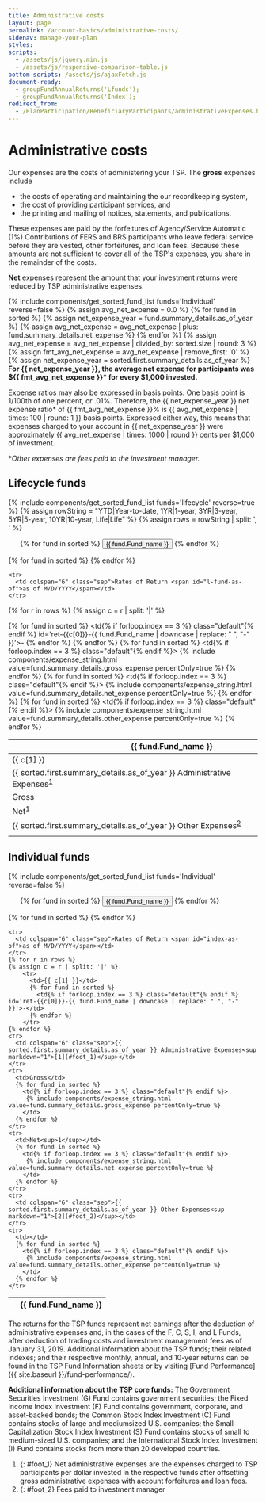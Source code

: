 ```yaml
---
title: Administrative costs
layout: page
permalink: /account-basics/administrative-costs/
sidenav: manage-your-plan
styles:
scripts:
  - /assets/js/jquery.min.js
  - /assets/js/responsive-comparison-table.js
bottom-scripts: /assets/js/ajaxFetch.js
document-ready:
  - groupFundAnnualReturns('Lfunds');
  - groupFundAnnualReturns('Index');
redirect_from:
  - /PlanParticipation/BeneficiaryParticipants/administrativeExpenses.html
---
```


# Administrative costs

Our expenses are the costs of administering your TSP. The **gross** expenses include

* the costs of operating and maintaining the our recordkeeping system,
* the cost of providing participant services, and
* the printing and mailing of notices, statements, and publications.

These expenses are paid by the forfeitures of Agency/Service Automatic (1%) Contributions of FERS and BRS participants who leave federal service before they are vested, other forfeitures, and loan fees. Because these amounts are not sufficient to cover all of the TSP's expenses, you share in the remainder of the costs.

**Net** expenses represent the amount that your investment returns were reduced by TSP administrative expenses.

{% include components/get_sorted_fund_list funds='Individual' reverse=false %}
{% assign avg_net_expense = 0.0 %}
{% for fund in sorted %}
{% assign net_expense_year = fund.summary_details.as_of_year %}
{% assign avg_net_expense = avg_net_expense | plus: fund.summary_details.net_expense %}
{% endfor %}
{% assign avg_net_expense = avg_net_expense | divided_by: sorted.size | round: 3 %}
{% assign fmt_avg_net_expense = avg_net_expense | remove_first: '0' %}
{% assign net_expense_year = sorted.first.summary_details.as_of_year %}
__For {{ net_expense_year }}, the average net expense for participants was ${{ fmt_avg_net_expense }}* for every $1,000 invested.__

Expense ratios may also be expressed in basis points. One basis point is 1/100th of one percent, or .01%. Therefore, the {{ net_expense_year }} net expense ratio* of {{ fmt_avg_net_expense }}% is {{ avg_net_expense | times: 100 | round: 1 }} basis points. Expressed either way, this means that expenses charged to your account in {{ net_expense_year }} were approximately {{ avg_net_expense | times: 1000 | round }} cents per $1,000 of investment.

\*_Other expenses are fees paid to the investment manager._

<!-- DIRTY Responsive pricing table HTML -->


<section class="comparison" markdown="1">

## Lifecycle funds
{% include components/get_sorted_fund_list funds='lifecycle' reverse=true %}
{% assign rowString = "YTD|Year-to-date, 1YR|1-year, 3YR|3-year, 5YR|5-year, 10YR|10-year, Life|Life" %}
{% assign rows = rowString | split: ', ' %}

<ul class="funds-lifecycle">
{% for fund in sorted %}
  <li{% if forloop.index == 3 %} class="active"{% endif %}>
    <button type="button">{{ fund.Fund_name }}</button>
  </li>
{% endfor %}
</ul>

<table class="l">
  <thead>
    <tr>
      <th class="hide"></th>
      {% for fund in sorted %}
        <th class="{% if forloop.index == 3 %} default{% endif %}">{{ fund.Fund_name }}</th>
      {% endfor %}
    </tr>
  </thead>
  <tbody>

    <tr>
      <td colspan="6" class="sep">Rates of Return <span id="l-fund-as-of">as of M/D/YYYY</span></td>
    </tr>
{% for r in rows %}
{% assign c = r | split: '|' %}
    <tr>
      <td>{{ c[1] }}</td>
      {% for fund in sorted %}
        <td{% if forloop.index == 3 %} class="default"{% endif %} id='ret-{{c[0]}}-{{ fund.Fund_name | downcase | replace: " ", "-" }}'>-</td>
      {% endfor %}
    </tr>
{% endfor %}
    <tr>
      <td colspan="6" class="sep">{{ sorted.first.summary_details.as_of_year }} Administrative Expenses<sup markdown="1">[1](#foot_1)</sup></td>
    </tr>
    <tr>
      <td>Gross</td>
      {% for fund in sorted %}
        <td{% if forloop.index == 3 %} class="default"{% endif %}>
         {% include components/expense_string.html value=fund.summary_details.gross_expense percentOnly=true %}
        </td>
      {% endfor %}
    </tr>
    <tr>
      <td>Net<sup>1</sup></td>
      {% for fund in sorted %}
        <td{% if forloop.index == 3 %} class="default"{% endif %}>
         {% include components/expense_string.html value=fund.summary_details.net_expense percentOnly=true %}
        </td>
      {% endfor %}
    </tr>
    <tr>
      <td colspan="6" class="sep">{{ sorted.first.summary_details.as_of_year }} Other Expenses<sup markdown="1">[2](#foot_2)</sup></td>
    </tr>
    <tr>
      <td></td>
      {% for fund in sorted %}
        <td{% if forloop.index == 3 %} class="default"{% endif %}>
         {% include components/expense_string.html value=fund.summary_details.other_expense percentOnly=true %}
        </td>
      {% endfor %}
    </tr>

  </tbody>
</table>

## Individual funds
{% include components/get_sorted_fund_list funds='Individual' reverse=false %}

<ul class="funds-individual">
{% for fund in sorted %}
  <li{% if forloop.index == 3 %} class="active"{% endif %}>
    <button type="button">{{ fund.Fund_name }}</button>
  </li>
{% endfor %}
</ul>

<table class="i">
  <thead>
    <tr>
      <th class="hide"></th>
      {% for fund in sorted %}
        <th class="bg-blue{% if forloop.index == 3 %} default{% endif %}">{{ fund.Fund_name }}</th>
      {% endfor %}
    </tr>
  </thead>
  <tbody>

    <tr>
      <td colspan="6" class="sep">Rates of Return <span id="index-as-of">as of M/D/YYYY</span></td>
    </tr>
    {% for r in rows %}
    {% assign c = r | split: '|' %}
        <tr>
          <td>{{ c[1] }}</td>
          {% for fund in sorted %}
            <td{% if forloop.index == 3 %} class="default"{% endif %} id='ret-{{c[0]}}-{{ fund.Fund_name | downcase | replace: " ", "-" }}'>-</td>
          {% endfor %}
        </tr>
    {% endfor %}
    <tr>
      <td colspan="6" class="sep">{{ sorted.first.summary_details.as_of_year }} Administrative Expenses<sup markdown="1">[1](#foot_1)</sup></td>
    </tr>
    <tr>
      <td>Gross</td>
      {% for fund in sorted %}
        <td{% if forloop.index == 3 %} class="default"{% endif %}>
         {% include components/expense_string.html value=fund.summary_details.gross_expense percentOnly=true %}
        </td>
      {% endfor %}
    </tr>
    <tr>
      <td>Net<sup>1</sup></td>
      {% for fund in sorted %}
        <td{% if forloop.index == 3 %} class="default"{% endif %}>
         {% include components/expense_string.html value=fund.summary_details.net_expense percentOnly=true %}
        </td>
      {% endfor %}
    </tr>
    <tr>
      <td colspan="6" class="sep">{{ sorted.first.summary_details.as_of_year }} Other Expenses<sup markdown="1">[2](#foot_2)</sup></td>
    </tr>
    <tr>
      <td></td>
      {% for fund in sorted %}
        <td{% if forloop.index == 3 %} class="default"{% endif %}>
         {% include components/expense_string.html value=fund.summary_details.other_expense percentOnly=true %}
        </td>
      {% endfor %}
    </tr>
  </tbody>
</table>

The returns for the TSP funds represent net earnings after the deduction of administrative expenses and, in the cases of the F, C, S, I, and L Funds, after deduction of trading costs and investment management fees as of January 31, 2019. Additional information about the TSP funds; their related indexes; and their respective monthly, annual, and 10-year returns can be found in the TSP Fund Information sheets or by visiting [Fund Performance]({{ site.baseurl }}/fund-performance/).

**Additional information about the TSP core funds:** The Government Securities Investment (G) Fund contains government securities; the Fixed Income Index
Investment (F) Fund contains government, corporate, and asset-backed bonds; the Common Stock Index Investment (C) Fund contains stocks of large and mediumsized U.S. companies; the Small Capitalization Stock Index Investment (S) Fund contains stocks of small to medium-sized U.S. companies; and the International Stock Index Investment (I) Fund contains stocks from more than 20 developed countries.

</section>

<section id="footnotes" markdown="1">

1. {: #foot_1} Net administrative expenses are the expenses charged to TSP participants per dollar invested in the respective funds after offsetting gross administrative expenses
with account forfeitures and loan fees.
2. {: #foot_2} Fees paid to investment manager
</section>
